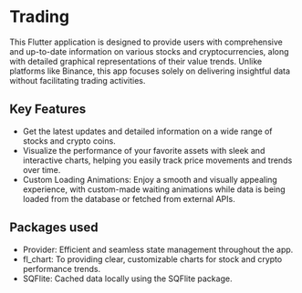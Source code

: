 # Trading
This Flutter application is designed to provide users with comprehensive and up-to-date information on various stocks and cryptocurrencies, along with detailed graphical representations of their value trends. Unlike platforms like Binance, this app focuses solely on delivering insightful data without facilitating trading activities.

## Key Features
 - Get the latest updates and detailed information on a wide range of stocks and crypto coins.
 - Visualize the performance of your favorite assets with sleek and interactive charts, helping you easily track price movements and trends over time.
 - Custom Loading Animations: Enjoy a smooth and visually appealing experience, with custom-made waiting animations while data is being loaded from the database or fetched from external APIs.


## Packages used
- Provider: Efficient and seamless state management throughout the app.
- fl_chart: To providing clear, customizable charts for stock and crypto performance trends.
- SQFlite: Cached data locally using the SQFlite package.
